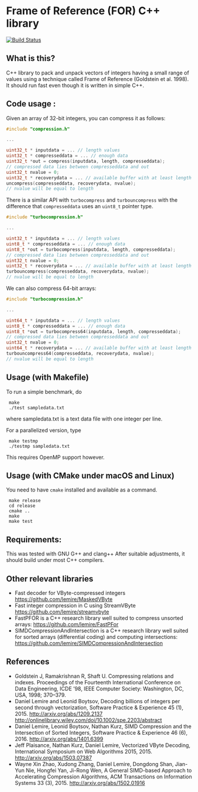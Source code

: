 # Frame of Reference (FOR) C++ library
[![Build Status](https://travis-ci.org/lemire/FrameOfReference.png)](https://travis-ci.org/lemire/FrameOfReference)

## What is this?

C++ library to pack and unpack vectors of integers having a small
range of values using a technique called Frame of Reference (Goldstein et al. 1998).
It should run fast even though it is written in simple C++.

## Code usage :

Given an array of 32-bit integers, you can compress it as follows:

```C
#include "compression.h"

...

uint32_t * inputdata = ... // length values
uint32_t * compresseddata = ... // enough data
uint32_t *out = compress(inputdata, length, compresseddata);
// compressed data lies between compresseddata and out
uint32_t nvalue = 0;
uint32_t * recoverydata = ... // available buffer with at least length elements
uncompress(compresseddata, recoverydata, nvalue);
// nvalue will be equal to length
```

There is a similar API with ``turbocompress`` and ``turbouncompress`` with the difference
that ``compresseddata`` uses an ``uint8_t`` pointer type.

```C
#include "turbocompression.h"

...

uint32_t * inputdata = ... // length values
uint8_t * compresseddata = ... // enough data
uint8_t *out = turbocompress(inputdata, length, compresseddata);
// compressed data lies between compresseddata and out
uint32_t nvalue = 0;
uint32_t * recoverydata = ... // available buffer with at least length elements
turbouncompress(compresseddata, recoverydata, nvalue);
// nvalue will be equal to length
```

We can also compress 64-bit arrays:

```C
#include "turbocompression.h"

...

uint64_t * inputdata = ... // length values
uint8_t * compresseddata = ... // enough data
uint8_t *out = turbocompress64(inputdata, length, compresseddata);
// compressed data lies between compresseddata and out
uint32_t nvalue = 0;
uint64_t * recoverydata = ... // available buffer with at least length elements
turbouncompress64(compresseddata, recoverydata, nvalue);
// nvalue will be equal to length
```

##  Usage (with Makefile)

To run a simple benchmark, do

     make
     ./test sampledata.txt

where sampledata.txt is a text data file with one integer per line.

For a parallelized version, type

     make testmp
     ./testmp sampledata.txt

This requires OpenMP support however.


##  Usage (with CMake under macOS and Linux)

You need to have ``cmake`` installed and available as a command.

     make release
     cd release
     cmake ..
     make
     make test

## Requirements:

This was tested with GNU G++ and clang++ After suitable adjustments, it should
build under most C++ compilers.

## Other relevant libraries

* Fast decoder for VByte-compressed integers https://github.com/lemire/MaskedVByte
* Fast integer compression in C using StreamVByte https://github.com/lemire/streamvbyte
* FastPFOR is a C++ research library well suited to compress unsorted arrays: https://github.com/lemire/FastPFor
* SIMDCompressionAndIntersection is a C++ research library well suited for sorted arrays (differential coding)
and computing intersections: https://github.com/lemire/SIMDCompressionAndIntersection

## References

* Goldstein J, Ramakrishnan R, Shaft U. Compressing relations and indexes. Proceedings of the Fourteenth International Conference on Data Engineering, ICDE ’98, IEEE Computer Society: Washington, DC, USA, 1998; 370–379.
* Daniel Lemire and Leonid Boytsov, Decoding billions of integers per second through vectorization, Software Practice & Experience 45 (1), 2015.  http://arxiv.org/abs/1209.2137 http://onlinelibrary.wiley.com/doi/10.1002/spe.2203/abstract
* Daniel Lemire, Leonid Boytsov, Nathan Kurz, SIMD Compression and the Intersection of Sorted Integers, Software Practice & Experience 46 (6), 2016. http://arxiv.org/abs/1401.6399
* Jeff Plaisance, Nathan Kurz, Daniel Lemire, Vectorized VByte Decoding, International Symposium on Web Algorithms 2015, 2015. http://arxiv.org/abs/1503.07387
* Wayne Xin Zhao, Xudong Zhang, Daniel Lemire, Dongdong Shan, Jian-Yun Nie, Hongfei Yan, Ji-Rong Wen, A General SIMD-based Approach to Accelerating Compression Algorithms, ACM Transactions on Information Systems 33 (3), 2015. http://arxiv.org/abs/1502.01916
